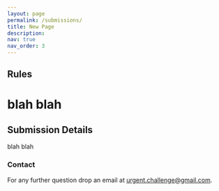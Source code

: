 ```yaml
---
layout: page
permalink: /submissions/
title: New Page
description:  
nav: true
nav_order: 3
---
```


## Rules 

# blah blah 

## Submission Details
 blah blah 



<h3 class="contact"><span class="font-weight-bold">Contact</span></h3>
    For any further question drop an email at
    <a href="mailto:urgent.challenge@gmail.com" target="_blank">urgent.challenge@gmail.com</a>.
